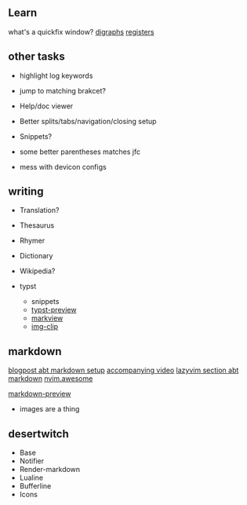 <!-- TODO: -->

## Learn

what's a quickfix window?
[digraphs](https://neovim.io/doc/user/digraph.html)
[registers](https://www.youtube.com/watch?v=AC_DyfUcTsw)

## other tasks

- highlight log keywords
- jump to matching brakcet?

- Help/doc viewer
- Better splits/tabs/navigation/closing setup

- Snippets?

- some better parentheses matches jfc

- mess with devicon configs

## writing

- Translation?
- Thesaurus
- Rhymer
- Dictionary
- Wikipedia?

- typst
  - snippets
  - [typst-preview ](https://github.com/chomosuke/typst-preview.nvim)
  - [markview](https://github.com/OXY2DEV/markview.nvim)
  - [img-clip](https://github.com/HakonHarnes/img-clip.nvim)

## markdown

[blogpost abt markdown setup](https://linkarzu.com/posts/neovim/markdown-setup-2025/#bullets-vimbulletsvim)
[accompanying video](https://www.youtube.com/watch?v=1YEbKDlxfss)
[lazyvim section abt markdown](https://www.lazyvim.org/extras/lang/markdown)
[nvim.awesome](https://github.com/rockerBOO/awesome-neovim?tab=readme-ov-file#note-taking)

[markdown-preview](https://github.com/iamcco/markdown-preview.nvim)

- images are a thing

## desertwitch

- Base
- Notifier
- Render-markdown
- Lualine
- Bufferline
- Icons
